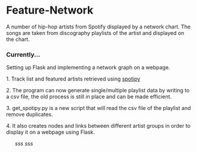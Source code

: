 # Feature-Network
A number of hip-hop artists from Spotify displayed by a network chart. The songs are taken from discography playlists of the artist and displayed on the chart. 


<h3>Currently...</h3> 
  <p>Setting up Flask and implementing a network graph on a webpage.</p>
   
  </li>
<p><t>1. Track list and featured artists retrieved using <a href= "https://spotipy.readthedocs.io/en/2.13.0/">spotipy</a></p>
<p><t>2. The program can now generate single/multiple playlist data by writing to a csv file, the old process is still in place and can be made efficient. </p>
<p><t>3. get_spotipy.py is a new script that will read the csv file of the playlist and remove duplicates.</p>
<p><t>4. It also creates nodes and  links between different artist groups in order to display it on a webpage using Flask. </p>


<ul>
  <i>sss</i>
  <i>sss</i>
 </ul>
